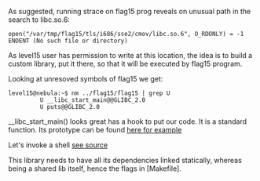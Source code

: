 As suggested, running strace on flag15 prog reveals on unusual path in the search to libc.so.6:

```
open("/var/tmp/flag15/tls/i686/sse2/cmov/libc.so.6", O_RDONLY) = -1 ENOENT (No such file or directory)
```

As level15 user has permission to write at this location, the idea is to build a custom library, put it there, so that it will be executed by flag15 program.

Looking at unresoved symbols of flag15 we get:

```
level15@nebula:~$ nm ../flag15/flag15 | grep U
         U __libc_start_main@@GLIBC_2.0
         U puts@@GLIBC_2.0
```

__libc_start_main() looks great has a hook to put our code. It is a standard function. Its prototype can be found [here for example](http://refspecs.linuxbase.org/LSB_3.1.1/LSB-Core-generic/LSB-Core-generic/baselib---libc-start-main-.html)

Let's invoke a shell [see source](fakelib.c)


This library needs to have all its dependencies linked statically, whereas being a shared lib itself, hence the flags in [Makefile].
